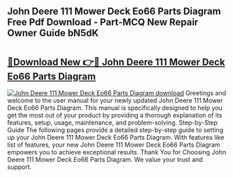 ## John Deere 111 Mower Deck Eo66 Parts Diagram Free Pdf Download - Part-MCQ New Repair Owner Guide bN5dK

# <h2><a href="http://dfjcr1.blite.top/?on=John+Deere+111+Mower+Deck+Eo66+Parts+Diagram">🔗Download New 👉🔴 John Deere 111 Mower Deck Eo66 Parts Diagram</a></h2>

[![John Deere 111 Mower Deck Eo66 Parts Diagram download](https://i.imgur.com/lujVjoI.png)](http://dfjcr1.blite.top/?on=John+Deere+111+Mower+Deck+Eo66+Parts+Diagram)
Greetings and welcome to the user manual for your newly updated John Deere 111 Mower Deck Eo66 Parts Diagram. This manual is specifically designed to help you get the most out of your product by providing a thorough explanation of its features, setup, usage, maintenance, and problem-solving. Step-by-Step Guide The following pages provide a detailed step-by-step guide to setting up your John Deere 111 Mower Deck Eo66 Parts Diagram. With features like list of features, your new John Deere 111 Mower Deck Eo66 Parts Diagram empowers you to achieve exceptional results. Thank You for Choosing John Deere 111 Mower Deck Eo66 Parts Diagram. We value your trust and support.

